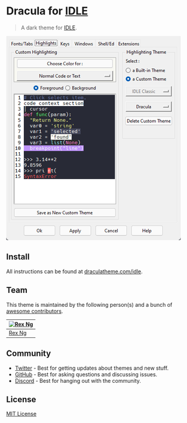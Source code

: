 # Dracula for [IDLE](https://docs.python.org/3/library/idle.html)

> A dark theme for [IDLE](https://docs.python.org/3/library/idle.html).

![Screenshot](./screenshot.png)

## Install

All instructions can be found at [draculatheme.com/idle](https://draculatheme.com/idle).

## Team

This theme is maintained by the following person(s) and a bunch of [awesome contributors](https://github.com/dracula/idle/graphs/contributors).

| [![Rex Ng](https://avatars1.githubusercontent.com/u/45168541?s=70)](https://github.com/timescam) |
| ------------------------------------------------------------------------------------------------ |
| [Rex Ng](https://github.com/timescam)                                                            |

## Community

- [Twitter](https://twitter.com/draculatheme) - Best for getting updates about themes and new stuff.
- [GitHub](https://github.com/dracula/dracula-theme/discussions) - Best for asking questions and discussing issues.
- [Discord](https://draculatheme.com/discord-invite) - Best for hanging out with the community.

## License

[MIT License](./LICENSE)
